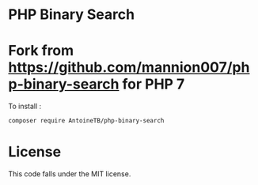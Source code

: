 PHP Binary Search
=================

Fork from https://github.com/mannion007/php-binary-search for PHP 7
============
To install :
~~~~
composer require AntoineTB/php-binary-search
~~~~
License
=======
This code falls under the MIT license.